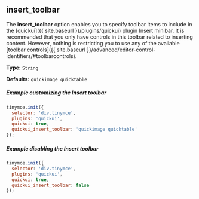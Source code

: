 ## insert_toolbar

The **insert_toolbar** option enables you to specify toolbar items to include in the [quickui]({{ site.baseurl }}/plugins/quickui) plugin Insert minibar. It is recommended that you only have controls in this toolbar related to inserting content. However, nothing is restricting you to use any of the available [toolbar controls]({{ site.baseurl }}/advanced/editor-control-identifiers/#toolbarcontrols).

**Type:** `String`

**Defaults:** `quickimage quicktable`

##### Example customizing the Insert toolbar

```js
tinymce.init({
  selector: 'div.tinymce',
  plugins: 'quickui',
  quickui: true,
  quickui_insert_toolbar: 'quickimage quicktable'
});
```


##### Example disabling the Insert toolbar

```js
tinymce.init({
  selector: 'div.tinymce',
  plugins: 'quickui',
  quickui: true,
  quickui_insert_toolbar: false
});
```
